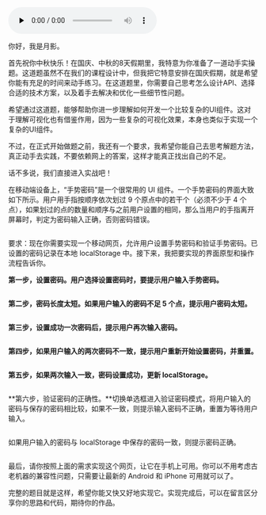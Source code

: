 <audio id="audio" title="国庆策划 | 假期别闲着，一起来挑战“手势密码”" controls="" preload="none"><source id="mp3" src="https://static001.geekbang.org/resource/audio/65/cc/6503ec59e4e146f59d93cbde1d36d9cc.mp3"></audio>

你好，我是月影。

首先祝你中秋快乐！在国庆、中秋的8天假期里，我特意为你准备了一道动手实操题。这道题虽然不在我们的课程设计中，但我把它特意安排在国庆假期，就是希望你能有充足的时间来动手练习。在这道题里，你需要自己思考怎么设计API、选择合适的技术方案，以及着手去解决和优化一些细节性问题。

希望通过这道题，能够帮助你进一步理解如何开发一个比较复杂的UI组件。这对于理解可视化也有借鉴作用，因为一些复杂的可视化效果，本身也类似于实现一个复杂的UI组件。

不过，在正式开始做题之前，我还有一个要求，我希望你能自己去思考解题方法，真正动手去实践，不要依赖网上的答案，这样才能真正找出自己的不足。

话不多说，我们直接进入实战吧！

在移动端设备上，“手势密码”是一个很常用的 UI 组件。一个手势密码的界面大致如下所示。用户用手指按顺序依次划过 9 个原点中的若干个（必须不少于 4 个点），如果划过的点的数量和顺序与之前用户设置的相同，那么当用户的手指离开屏幕时，判定为密码输入正确，否则密码错误。

<img src="https://static001.geekbang.org/resource/image/bc/a3/bc0eebaa18e6667f45fc43e8d5604fa3.jpeg" alt="">

要求：现在你需要实现一个移动网页，允许用户设置手势密码和验证手势密码。已设置的密码记录在本地 localStorage 中。接下来，我把要实现的界面原型和操作流程告诉你。

**第一步，设置密码。用户选择设置密码时，要提示用户输入手势密码。**

<img src="https://static001.geekbang.org/resource/image/cb/d0/cb4fba8a7cd29f8beb8c4111e958d2d0.jpeg" alt="">

**第二步，密码长度太短。如果用户输入的密码不足 5 个点，提示用户密码太短。**

<img src="https://static001.geekbang.org/resource/image/a4/4a/a4e8eea8e6bd28a291fc375ccd26884a.jpeg" alt="">

**第三步，设置成功一次密码后，提示用户再次输入密码。**

<img src="https://static001.geekbang.org/resource/image/dd/90/dd0e53a9fdf73de358e77af33c7c9390.jpeg" alt="">

**第四步，如果用户输入的两次密码不一致，提示用户重新开始设置密码，并重置。**

<img src="https://static001.geekbang.org/resource/image/60/ac/600c96162f0675bfc784d9b35d1404ac.jpeg" alt="">

**第五步，如果两次输入一致，密码设置成功，更新 localStorage。**

<img src="https://static001.geekbang.org/resource/image/b4/8e/b4dc1c6b7dcdf98103c22507761e2e8e.jpeg" alt="">

**第六步，验证密码的正确性。**切换单选框进入验证密码模式，将用户输入的密码与保存的密码相比较，如果不一致，则提示输入密码不正确，重置为等待用户输入。

<img src="https://static001.geekbang.org/resource/image/0b/e0/0beb0b75da9a3c3a6d1beecffba004e0.jpeg" alt="">

如果用户输入的密码与 localStorage 中保存的密码一致，则提示密码正确。

<img src="https://static001.geekbang.org/resource/image/e3/5c/e3fa6e124b73b9b0a94b123307c2f05c.jpeg" alt="">

最后，请你按照上面的需求实现这个网页，让它在手机上可用。你可以不用考虑古老机器的兼容性问题，只需要让最新的 Android 和 iPhone 可用就可以了。

完整的题目就是这样，希望你能又快又好地实现它。实现完成后，可以在留言区分享你的思路和代码，期待你的作品。
